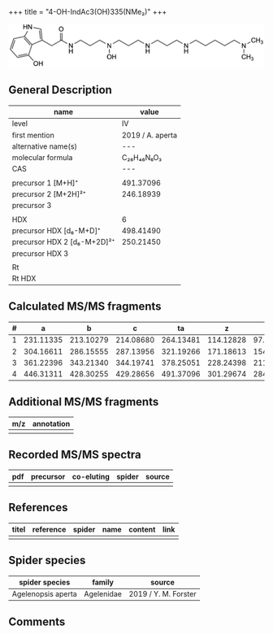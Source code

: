 +++
title = "4-OH-IndAc3(OH)335(NMe₂)"
+++

![](/img/4-OH-IndAc3(OH)335(NMe2).png)

## General Description

| name                        | value            |
|-----------------------------|------------------|
| level                       | IV               |
| first mention               | 2019 / A. aperta |
| alternative name(s)         | ---              |
| molecular formula           | C₂₆H₄₆N₆O₃       |
| CAS                         | ---              |
|                             |                  |
| precursor 1 [M+H]⁺          | 491.37096        |
| precursor 2 [M+2H]²⁺        | 246.18939        |
| precursor 3                 |                  |
|                             |                  |
| HDX                         | 6                |
| precursor HDX   [d₆-M+D]⁺   | 498.41490        |
| precursor HDX 2 [d₆-M+2D]²⁺ | 250.21450        |
| precursor HDX 3             |                  |
|                             |                  |
| Rt                          |                  |
| Rt HDX                      |                  |

## Calculated MS/MS fragments

| # | a         | b         | c         | ta        | z         | y         | tz        |
|---|-----------|-----------|-----------|-----------|-----------|-----------|-----------|
| 1 | 231.11335 | 213.10279 | 214.08680 | 264.13481 | 114.12828 | 97.10173  | 131.15482 |
| 2 | 304.16611 | 286.15555 | 287.13956 | 321.19266 | 171.18613 | 154.15958 | 188.21267 |
| 3 | 361.22396 | 343.21340 | 344.19741 | 378.25051 | 228.24398 | 211.21743 | 261.26543 |
| 4 | 446.31311 | 428.30255 | 429.28656 | 491.37096 | 301.29674 | 284.27019 | 318.32328 |

## Additional MS/MS fragments

| m/z       | annotation |
|-----------|------------|
|           |            |

## Recorded MS/MS spectra

| pdf | precursor | co-eluting | spider    | source                              |
|-----|-----------|------------|-----------|-------------------------------------|
|     |           |            |           |                                     |

## References

| titel     | reference   | spider    | name   | content  | link |
|-----------|-------------|-----------|--------|----------|-----|
|           |             |           |        |          |     |

## Spider species

| spider species     | family     | source               |
|--------------------|------------|----------------------|
| Agelenopsis aperta | Agelenidae | 2019 / Y. M. Forster |

## Comments